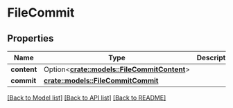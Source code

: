 # FileCommit

## Properties

Name | Type | Description | Notes
------------ | ------------- | ------------- | -------------
**content** | Option<[**crate::models::FileCommitContent**](file_commit_content.md)> |  | 
**commit** | [**crate::models::FileCommitCommit**](file_commit_commit.md) |  | 

[[Back to Model list]](../README.md#documentation-for-models) [[Back to API list]](../README.md#documentation-for-api-endpoints) [[Back to README]](../README.md)


